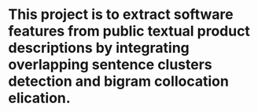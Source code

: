 # This project is to extract software features from public textual product descriptions by integrating overlapping sentence clusters detection and bigram collocation elication. 
